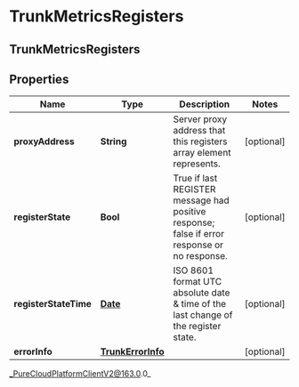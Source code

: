 # TrunkMetricsRegisters

## TrunkMetricsRegisters

## Properties

|Name | Type | Description | Notes|
|------------ | ------------- | ------------- | -------------|
| **proxyAddress** | **String** | Server proxy address that this registers array element represents. | [optional] |
| **registerState** | **Bool** | True if last REGISTER message had positive response; false if error response or no response. | [optional] |
| **registerStateTime** | [**Date**](Date) | ISO 8601 format UTC absolute date &amp; time of the last change of the register state. | [optional] |
| **errorInfo** | [**TrunkErrorInfo**](TrunkErrorInfo) |  | [optional] |



_PureCloudPlatformClientV2@163.0.0_
